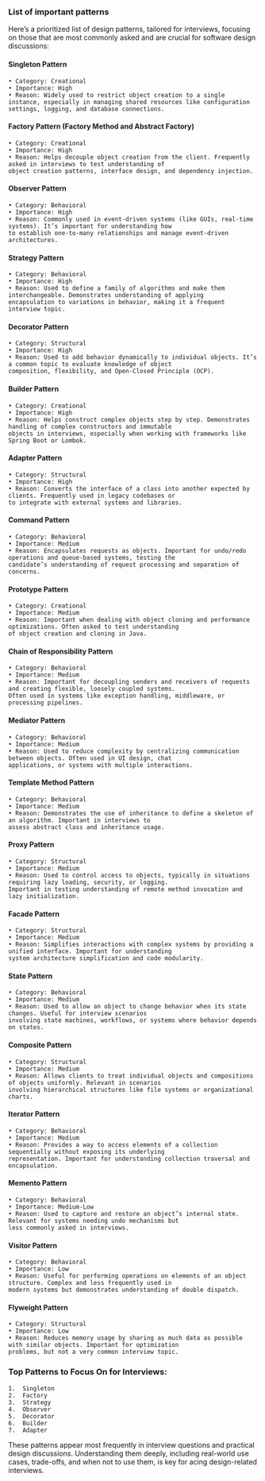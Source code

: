 ### List of important patterns

Here’s a prioritized list of design patterns, tailored for interviews, focusing on those that are most commonly asked
and are crucial for software design discussions:

#### Singleton Pattern

    • Category: Creational
    • Importance: High
    • Reason: Widely used to restrict object creation to a single instance, especially in managing shared resources like configuration settings, logging, and database connections.

#### Factory Pattern (Factory Method and Abstract Factory)

    • Category: Creational
    • Importance: High
    • Reason: Helps decouple object creation from the client. Frequently asked in interviews to test understanding of
    object creation patterns, interface design, and dependency injection.

#### Observer Pattern

    • Category: Behavioral
    • Importance: High
    • Reason: Commonly used in event-driven systems (like GUIs, real-time systems). It’s important for understanding how
    to establish one-to-many relationships and manage event-driven architectures.

#### Strategy Pattern

    • Category: Behavioral
    • Importance: High
    • Reason: Used to define a family of algorithms and make them interchangeable. Demonstrates understanding of applying
    encapsulation to variations in behavior, making it a frequent interview topic.

#### Decorator Pattern

    • Category: Structural
    • Importance: High
    • Reason: Used to add behavior dynamically to individual objects. It’s a common topic to evaluate knowledge of object
    composition, flexibility, and Open-Closed Principle (OCP).

#### Builder Pattern

    • Category: Creational
    • Importance: High
    • Reason: Helps construct complex objects step by step. Demonstrates handling of complex constructors and immutable
    objects in interviews, especially when working with frameworks like Spring Boot or Lombok.

#### Adapter Pattern

    • Category: Structural
    • Importance: High
    • Reason: Converts the interface of a class into another expected by clients. Frequently used in legacy codebases or
    to integrate with external systems and libraries.

#### Command Pattern

    • Category: Behavioral
    • Importance: Medium
    • Reason: Encapsulates requests as objects. Important for undo/redo operations and queue-based systems, testing the
    candidate’s understanding of request processing and separation of concerns.

#### Prototype Pattern

    • Category: Creational
    • Importance: Medium
    • Reason: Important when dealing with object cloning and performance optimizations. Often asked to test understanding
    of object creation and cloning in Java.

#### Chain of Responsibility Pattern

    • Category: Behavioral
    • Importance: Medium
    • Reason: Important for decoupling senders and receivers of requests and creating flexible, loosely coupled systems.
    Often used in systems like exception handling, middleware, or processing pipelines.

#### Mediator Pattern

    • Category: Behavioral
    • Importance: Medium
    • Reason: Used to reduce complexity by centralizing communication between objects. Often used in UI design, chat
    applications, or systems with multiple interactions.

#### Template Method Pattern

    • Category: Behavioral
    • Importance: Medium
    • Reason: Demonstrates the use of inheritance to define a skeleton of an algorithm. Important in interviews to
    assess abstract class and inheritance usage.

#### Proxy Pattern

    • Category: Structural
    • Importance: Medium
    • Reason: Used to control access to objects, typically in situations requiring lazy loading, security, or logging.
    Important in testing understanding of remote method invocation and lazy initialization.

#### Facade Pattern

    • Category: Structural
    • Importance: Medium
    • Reason: Simplifies interactions with complex systems by providing a unified interface. Important for understanding
    system architecture simplification and code modularity.

#### State Pattern

    • Category: Behavioral
    • Importance: Medium
    • Reason: Used to allow an object to change behavior when its state changes. Useful for interview scenarios
    involving state machines, workflows, or systems where behavior depends on states.

#### Composite Pattern

    • Category: Structural
    • Importance: Medium
    • Reason: Allows clients to treat individual objects and compositions of objects uniformly. Relevant in scenarios
    involving hierarchical structures like file systems or organizational charts.

#### Iterator Pattern

    • Category: Behavioral
    • Importance: Medium
    • Reason: Provides a way to access elements of a collection sequentially without exposing its underlying
    representation. Important for understanding collection traversal and encapsulation.

#### Memento Pattern

    • Category: Behavioral
    • Importance: Medium-Low
    • Reason: Used to capture and restore an object’s internal state. Relevant for systems needing undo mechanisms but
    less commonly asked in interviews.

#### Visitor Pattern

    • Category: Behavioral
    • Importance: Low
    • Reason: Useful for performing operations on elements of an object structure. Complex and less frequently used in
    modern systems but demonstrates understanding of double dispatch.

#### Flyweight Pattern

    • Category: Structural
    • Importance: Low
    • Reason: Reduces memory usage by sharing as much data as possible with similar objects. Important for optimization
    problems, but not a very common interview topic.

### Top Patterns to Focus On for Interviews:

	1.	Singleton
	2.	Factory
	3.	Strategy
	4.	Observer
	5.	Decorator
	6.	Builder
	7.	Adapter

These patterns appear most frequently in interview questions and practical design discussions. Understanding them
deeply, including real-world use cases, trade-offs, and when not to use them, is key for acing design-related
interviews.